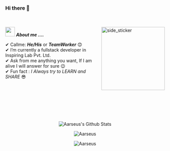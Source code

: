 ### Hi there 👋

<br><br>
<img align="right" width=200px height=200px alt="side_sticker" src="https://media.giphy.com/media/TEnXkcsHrP4YedChhA/giphy.gif" />
<img src="https://media.giphy.com/media/iY8CRBdQXODJSCERIr/giphy.gif" width="30px">&nbsp;***About me ....***

✔ Callme: ***He/His*** or ***TeamWorker*** 😊 <br>
✔ I’m currently a fullstack developer in Inspiring Lab Pvt. Ltd.<br>
✔ Ask from me anything you want, If I am alive I will answer for sure 😉<br>
✔ Fun fact : *I Always try to LEARN and SHARE* 😎<br><br><br><br>
<br><br><br><br>

<p align='center'>
  <img align="center" src="https://github-readme-stats.vercel.app/api?username=Aarseus&show_icons=true&title_color=fff&icon_color=79ff97&text_color=efefef&bg_color=24292e" alt="Aarseus's Github Stats">
</p>

<p align='center'>
  <img align="center" src="https://github-readme-stats.vercel.app/api/top-langs?username=Aarseus&show_icons=true&locale=en&layout=compact&theme=chartreuse-dark" alt="Aarseus" />  
</p>      
  
<p align='center'>  
   <img align="center" src="https://github-profile-trophy.vercel.app/?username=Aarseus&theme=juicyfresh&no-bg=true" alt="Aarseus" />  

</p>
